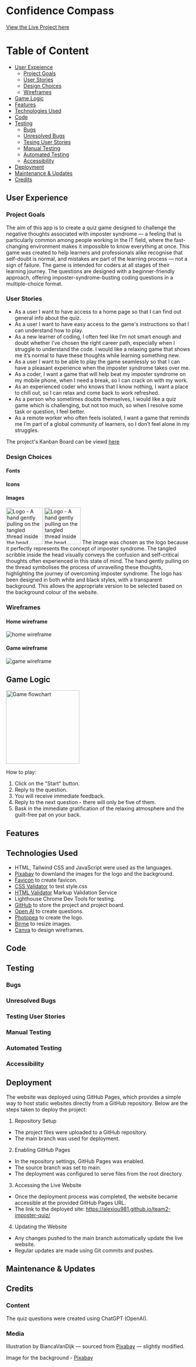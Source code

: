 # Confidence Compass
[View the Live Project here](https://alexiou981.github.io/team2-imposter-quiz/)

# Table of Content
- [User Expeience](#user-experience)
    - [Project Goals](#project-goals)
    - [User Stories](#user-stories)
    - [Design Choices](#design-choices)
    - [Wireframes](#wireframes)
- [Game Logic](#game-logic)    
- [Features](#features)
- [Technologies Used](#technologies-used)
- [Code](#code)
- [Testing](#testing)
    - [Bugs](#bugs)
    - [Unresolved Bugs](#unresolved-bugs)
    - [Tesing User Stories](#testing-user-stories)
    - [Manual Testing](#manual-testing)
    - [Automated Testing](#automated-testing)
    - [Accessibility](#accessibility)
- [Deployment](#deployment)
- [Maintenance & Updates](#maintenance--updates)
- [Credits](#credits)

## User Experience

### Project Goals

The aim of this app is to create a quiz game designed to challenge the negative thoughts associated with imposter syndrome — a feeling that is particularly common among people working in the IT field, where the fast-changing environment makes it impossible to know everything at once.
This game was created to help learners and professionals alike recognise that self-doubt is normal, and mistakes are part of the learning process — not a sign of failure.
The game is intended for coders at all stages of their learning journey. The questions are designed with a beginner-friendly approach, offering imposter-syndrome-busting coding questions in a multiple-choice format. 


### User Stories

- As a user I want to have access to a home page so that I can find out general info about the quiz.
- As a user I want to have easy access to the game's instructions so that I can understand how to play.
- As a new learner of coding, I often feel like I’m not smart enough and doubt whether I’ve chosen the right career path, especially when I struggle to understand the code. I would like a relaxing game that shows me it’s normal to have these thoughts while learning something new.
- As a user I want to be able to play the game seamlessly so that I can have a pleasant experience when the imposter syndrome takes over me.
- As a coder, I want a game that will help beat my imposter syndrome on my mobile phone, when I need a break, so I can crack on with my work.
- As an experienced coder who knows that I know nothing, I want a place to chill out, so I can relax and come back to work refreshed.
- As a person who sometimes doubts themselves, I would like a quiz game which is challenging, but not too much, so when I resolve some task or question, I feel better.
- As a remote worker who often feels isolated, I want a game that reminds me I’m part of a global community of learners, so I don’t feel alone in my struggles.

The project's Kanban Board can be viewd [here](https://github.com/users/Alexiou981/projects/11)

### Design Choices

#### Fonts

#### Icons

#### Images

<img src="assets/images/logo.png" width="100" alt="Logo - A hand gently pulling on the tangled thread inside the head">
<img src="assets/images/logo-white.png" width="100" alt="Logo - A hand gently pulling on the tangled thread inside the head">
The image was chosen as the logo because it perfectly represents the concept of imposter syndrome. The tangled scribble inside the head visually conveys the confusion and self-critical thoughts often experienced in this state of mind. The hand gently pulling on the thread symbolises the process of unravelling these thoughts, highlighting the journey of overcoming imposter syndrome. The logo has been designed in both white and black styles, with a transparent background. This allows the appropriate version to be selected based on the background colour of the website.

### Wireframes

#### Home wireframe

![home wireframe](docs/home-wireframe.png)

#### Game wireframe

![game wireframe](docs/game-wireframe.png)

## Game Logic

<img src="docs/flowchart.png" width="200" alt="Game flowchart">

How to play:
        <ol>
            <li>Click on the "Start" button.</li>
            <li>Reply to the question.</li>
            <li>You will receive immediate feedback.</li>
            <li>Reply to the next question - there will only be five of them.</li>
            <li>Bask in the immediate gratification of the relaxing atmosphere and the guilt-free pat on your back.</li>
        </ol>

## Features

## Technologies Used

- HTML, Tailwind CSS and JavaScript were used as the languages.
- [Pixabay](https://pixabay.com/) to downland the images for the logo and the background.
- [Favicon](https://favicon.io/) to create favicon.
- [CSS Validator](https://jigsaw.w3.org/css-validator/) to test style.css
- [HTML Validator](https://validator.w3.org/) Markup Validation Service
- Lighthouse Chrome Dev Tools for testing.
- [GitHub](https://github.com/) to store the project and project board.
- [Open AI](https://openai.com/chatgpt/overview/) to create questions.
- [Photopea](https://www.photopea.com/) to create the logo.
- [Birme](https://www.birme.net/) to resize images.
- [Canva](https://www.canva.com/) to design wireframes.

## Code

## Testing

### Bugs

### Unresolved Bugs

### Testing User Stories

### Manual Testing

### Automated Testing

### Accessibility

## Deployment

The website was deployed using GitHub Pages, which provides a simple way to host static websites directly from a GitHub repository. Below are the steps taken to deploy the project:

1. Repository Setup
- The project files were uploaded to a GitHub repository.
- The main branch was used for deployment.

2. Enabling GitHub Pages
- In the repository settings, GitHub Pages was enabled.
- The source branch was set to main.
- The deployment was configured to serve files from the root directory.
3. Accessing the Live Website
- Once the deployment process was completed, the website became accessible at the provided GitHub Pages URL.
- The link to the deployed site: https://alexiou981.github.io/team2-imposter-quiz/

4. Updating the Website
- Any changes pushed to the main branch automatically update the live website.
- Regular updates are made using Git commits and pushes.

## Maintenance & Updates

## Credits

### Content

The quiz questions were created using ChatGPT (OpenAI).

### Media

Illustration by BiancaVanDijk — sourced from [Pixabay](https://pixabay.com/illustrations/to-think-to-care-depression-only-9440584/) — slightly modified.

Image for the background - [Pixabay](https://pixabay.com/photos/mask-ceramic-performing-arts-208942/)

